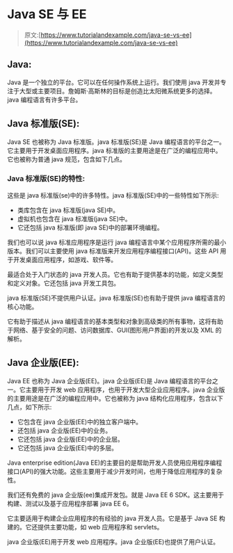 # Java SE 与 EE

> 原文:[https://www.tutorialandexample.com/java-se-vs-ee](https://www.tutorialandexample.com/java-se-vs-ee)

## Java:

Java 是一个独立的平台。它可以在任何操作系统上运行。我们使用 java 开发并专注于大型或主要项目。詹姆斯·高斯林的目标是创造比太阳微系统更多的选择。java 编程语言有许多平台。

## Java 标准版(SE):

Java SE 也被称为 Java 标准版。java 标准版(SE)是 Java 编程语言的平台之一。它主要用于开发桌面应用程序。java 标准版的主要用途是在广泛的编程应用中。它也被称为普通 java 规范，包含如下几点。

### Java 标准版(SE)的特性:

这些是 java 标准版(se)中的许多特性。java 标准版(SE)中的一些特性如下所示:

*   类库包含在 java 标准版(java SE)中。
*   虚拟机也包含在 java 标准版(java SE)中。
*   它还包括 java 标准版(即 java SE)中的部署环境编程。

我们也可以说 java 标准应用程序是运行 java 编程语言中某个应用程序所需的最小版本。我们可以主要使用 java 标准版来开发应用程序编程接口(API)。这些 API 用于开发桌面应用程序，如游戏、软件等。

最适合处于入门状态的 java 开发人员。它也有助于提供基本的功能，如定义类型和定义对象。它还包括 java 开发工具包。

java 标准版(SE)不提供用户认证。java 标准版(SE)也有助于提供 java 编程语言的核心功能。

它有助于描述从 java 编程语言的基本类型和对象到高级类的所有事物，这将有助于网络、基于安全的问题、访问数据库、GUI(图形用户界面)的开发以及 XML 的解析。

## Java 企业版(EE):

Java EE 也称为 Java 企业版(EE)。java 企业版(EE)是 Java 编程语言的平台之一。它主要用于开发 web 应用程序，也用于开发大型企业应用程序。java 企业版的主要用途是在广泛的编程应用中。它也被称为 java 结构化应用程序，包含以下几点，如下所示:

*   它包含在 java 企业版(EE)中的独立客户端中。
*   还包括 java 企业版(EE)中的业务。
*   它还包括 java 企业版(EE)中的企业层。
*   它还包括 java 企业版(EE)中的多层。

Java enterprise edition(Java EE)的主要目的是帮助开发人员使用应用程序编程接口(API)的强大功能。这些主要用于减少开发时间，也用于降低应用程序的复杂性。

我们还有免费的 java 企业版(ee)集成开发包。就是 Java EE 6 SDK。这主要用于构建、测试以及基于应用程序部署 java EE 6。

它主要适用于构建企业应用程序的有经验的 java 开发人员。它是基于 Java SE 构建的。它还提供主要功能，如 web 应用程序和 servlets。

java 企业版(EE)用于开发 web 应用程序。java 企业版(EE)也提供了用户认证。